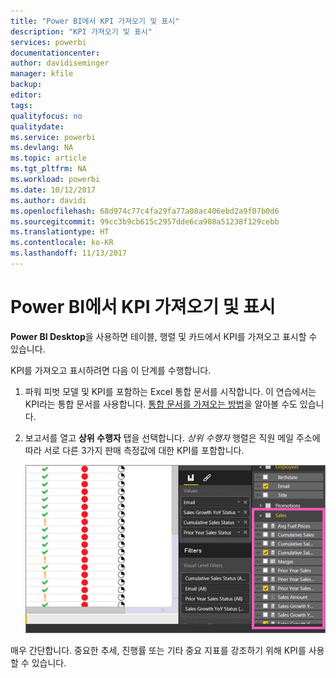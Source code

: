 ```yaml
---
title: "Power BI에서 KPI 가져오기 및 표시"
description: "KPI 가져오기 및 표시"
services: powerbi
documentationcenter: 
author: davidiseminger
manager: kfile
backup: 
editor: 
tags: 
qualityfocus: no
qualitydate: 
ms.service: powerbi
ms.devlang: NA
ms.topic: article
ms.tgt_pltfrm: NA
ms.workload: powerbi
ms.date: 10/12/2017
ms.author: davidi
ms.openlocfilehash: 68d974c77c4fa29fa77a08ac406ebd2a9f07b0d6
ms.sourcegitcommit: 99cc3b9cb615c2957dde6ca908a51238f129cebb
ms.translationtype: HT
ms.contentlocale: ko-KR
ms.lasthandoff: 11/13/2017
---
```

# <a name="import-and-display-kpis-in-power-bi"></a>Power BI에서 KPI 가져오기 및 표시
**Power BI Desktop**을 사용하면 테이블, 행렬 및 카드에서 KPI를 가져오고 표시할 수 있습니다.

KPI를 가져오고 표시하려면 다음 이 단계를 수행합니다.

1. 파워 피벗 모델 및 KPI를 포함하는 Excel 통합 문서를 시작합니다. 이 연습에서는 KPI라는 통합 문서를 사용합니다. [통합 문서를 가져오는 방법](desktop-import-excel-workbooks.md)을 알아볼 수도 있습니다.  
2. 보고서를 열고 **상위 수행자** 탭을 선택합니다.  *상위 수행자* 행렬은 직원 메일 주소에 따라 서로 다른 3가지 판매 측정값에 대한 KPI를 포함합니다.  
   
    ![](media/desktop-import-and-display-kpis/desktoppreviewfeatureon.jpg)

매우 간단합니다. 중요한 추세, 진행률 또는 기타 중요 지표를 강조하기 위해 KPI를 사용할 수 있습니다.


